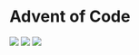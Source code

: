 # Advent of Code

![](https://img.shields.io/badge/day%20📅-17-blue)
![](https://img.shields.io/badge/stars%20⭐-29-yellow)
![](https://img.shields.io/badge/days%20completed-14-red)